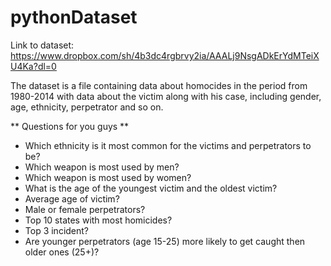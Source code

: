 # pythonDataset

Link to dataset: 
https://www.dropbox.com/sh/4b3dc4rgbrvy2ia/AAALj9NsgADkErYdMTeiXU4Ka?dl=0


The dataset is a file containing data about homocides in the period from 1980-2014 with data about the victim along with his case, including gender, age, ethnicity, perpetrator and so on.
 
 ** Questions for you guys **
 * Which ethnicity is it most common for the victims and perpetrators to be?
 * Which weapon is most used by men?
 * Which weapon is most used by women?
 * What is the age of the youngest victim and the oldest victim?
 * Average age of victim?
 * Male or female perpetrators?
 * Top 10 states with most homicides?
 * Top 3 incident?
 * Are younger perpetrators (age 15-25) more likely to get caught then older ones (25+)?
